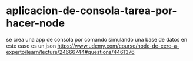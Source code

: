 # aplicacion-de-consola-tarea-por-hacer-node
se crea una app de consola por comando simulando una base de datos en este caso es un json
https://www.udemy.com/course/node-de-cero-a-experto/learn/lecture/24666744#questions/4461376
